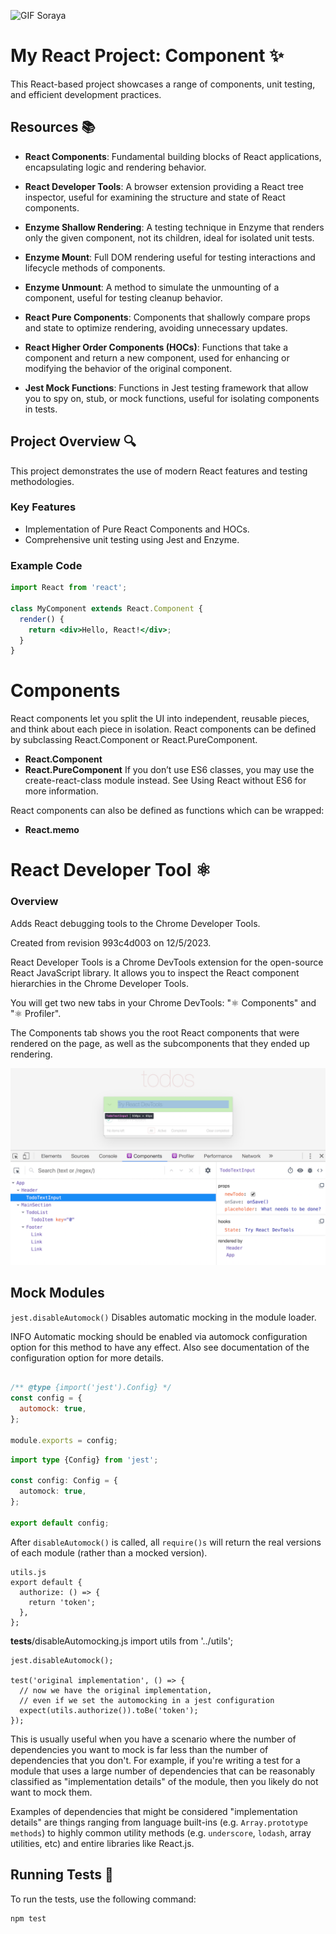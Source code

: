 ![GIF Soraya](https://media.giphy.com/media/uSaZNvjYoetFhEBAX2/giphy.gif)


# My React Project: Component :sparkles:

This React-based project showcases a range of components, unit testing, and efficient development practices.

## Resources :books:

- **React Components**: Fundamental building blocks of React applications, encapsulating logic and rendering behavior.

- **React Developer Tools**: A browser extension providing a React tree inspector, useful for examining the structure and state of React components.

- **Enzyme Shallow Rendering**: A testing technique in Enzyme that renders only the given component, not its children, ideal for isolated unit tests.

- **Enzyme Mount**: Full DOM rendering useful for testing interactions and lifecycle methods of components.

- **Enzyme Unmount**: A method to simulate the unmounting of a component, useful for testing cleanup behavior.

- **React Pure Components**: Components that shallowly compare props and state to optimize rendering, avoiding unnecessary updates.

- **React Higher Order Components (HOCs)**: Functions that take a component and return a new component, used for enhancing or modifying the behavior of the original component.

- **Jest Mock Functions**: Functions in Jest testing framework that allow you to spy on, stub, or mock functions, useful for isolating components in tests.

## Project Overview :mag:

This project demonstrates the use of modern React features and testing methodologies.

### Key Features

- Implementation of Pure React Components and HOCs.
- Comprehensive unit testing using Jest and Enzyme.

### Example Code

```jsx
import React from 'react';

class MyComponent extends React.Component {
  render() {
    return <div>Hello, React!</div>;
  }
}
```

# Components
React components let you split the UI into independent, reusable pieces, and think about each piece in isolation. React components can be defined by subclassing React.Component or React.PureComponent.

- **React.Component**
- **React.PureComponent**
If you don’t use ES6 classes, you may use the create-react-class module instead. See Using React without ES6 for more information.

React components can also be defined as functions which can be wrapped:

- **React.memo** 

# React Developer Tool ⚛️
### Overview
Adds React debugging tools to the Chrome Developer Tools.

Created from revision 993c4d003 on 12/5/2023.

React Developer Tools is a Chrome DevTools extension for the open-source React JavaScript library. It allows you to inspect the React component hierarchies in the Chrome Developer Tools.

You will get two new tabs in your Chrome DevTools: "⚛️ Components" and "⚛️ Profiler".

The Components tab shows you the root React components that were rendered on the page, as well as the subcomponents that they ended up rendering.

<img src="reactdev.png" alt="imagendev" width="600">

## Mock Modules

`jest.disableAutomock()`
Disables automatic mocking in the module loader.

INFO
Automatic mocking should be enabled via automock configuration option for this method to have any effect. Also see documentation of the configuration option for more details.

```JavaScript

/** @type {import('jest').Config} */
const config = {
  automock: true,
};

module.exports = config;
```

```TypeScript
import type {Config} from 'jest';

const config: Config = {
  automock: true,
};

export default config;
```


After `disableAutomock()` is called, all `require()s` will return the real versions of each module (rather than a mocked version).
```
utils.js
export default {
  authorize: () => {
    return 'token';
  },
};
```
__tests__/disableAutomocking.js
import utils from '../utils';
```
jest.disableAutomock();

test('original implementation', () => {
  // now we have the original implementation,
  // even if we set the automocking in a jest configuration
  expect(utils.authorize()).toBe('token');
});
```
This is usually useful when you have a scenario where the number of dependencies you want to mock is far less than the number of dependencies that you don't. For example, if you're writing a test for a module that uses a large number of dependencies that can be reasonably classified as "implementation details" of the module, then you likely do not want to mock them.

Examples of dependencies that might be considered "implementation details" are things ranging from language built-ins (e.g. `Array.prototype methods`) to highly common utility methods (e.g. `underscore`, `lodash`, array utilities, etc) and entire libraries like React.js.



## Running Tests :runner:
To run the tests, use the following command:
```
npm test
```

